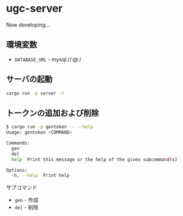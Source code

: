 # ugc-server
Now developing...

## 環境変数
- `DATABASE_URL` - mysql://<user>:<pass>@<host>:<port>/<database>

## サーバの起動
```sh
cargo run -p server -r
```

## トークンの追加および削除
```sh
$ cargo run -p gentoken -- --help
Usage: gentoken <COMMAND>

Commands:
  gen   
  del   
  help  Print this message or the help of the given subcommand(s)

Options:
  -h, --help  Print help
```

サブコマンド
- `gen` - 作成
- `del` - 削除
